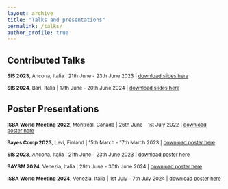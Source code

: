 ```yaml
---
layout: archive
title: "Talks and presentations"
permalink: /talks/
author_profile: true
---
```


## Contributed Talks

<sub>**SIS 2023**, Ancona, Italia | 21th June - 23th June 2023 | [download slides here](https://lucapresicce.github.io/files/Slides_SIS2023.pdf)</sub>

<sub>**SIS 2024**, Bari, Italia | 17th June - 20th June 2024 | [download slides here](https://lucapresicce.github.io/files/Slides_SIS2024.pdf)</sub>

## Poster Presentations

<sub>**ISBA World Meeting 2022**, Montréal, Canada | 26th June - 1st July 2022 | [download poster here](https://lucapresicce.github.io/files/Poster_ISBA2022.pdf)</sub> 
 
<sub>**Bayes Comp 2023**, Levi, Finland | 15th March - 17th March 2023 | [download poster here](https://lucapresicce.github.io/files/Poster_BAYESCOMP2023.pdf)</sub> 

<sub>**SIS 2023**, Ancona, Italia | 21th June - 23th June 2023 | [download poster here](https://lucapresicce.github.io/files/Poster_SIS2023.pdf)</sub>

<sub>**BAYSM 2024**, Venezia, Italia | 29th June - 30th June 2024 | [download poster here](https://lucapresicce.github.io/files/Poster_ISBA2024.pdf)</sub>

<sub>**ISBA World Meeting 2024**, Venezia, Italia | 1st July - 7th July 2024 | [download poster here](https://lucapresicce.github.io/files/Poster_ISBA2024.pdf)</sub> 

<!---
## Invited Talks

<sub>Myrthe Reuver. 7 April 2021. "Hackathons, Shared Tasks, and Papers: Collaboration and Interdisciplinarity with Data on Complex Problems". Free University of Amsterdam, University Library Data Conversations (Online). 
[video](https://www.youtube.com/watch?v=45v9ieLE7a8&t=1s&ab_channel=UniversiteitsbibliotheekVrijeUniversiteit) | [slides](https://myrthereuver.github.io/talks/2.Reuver_Data_Conversations.pdf)</sub> 

## Guest Lectures

<sub>Myrthe Reuver. 25 November 2020. "Finding the Smoke Signal: Smoking Status Extraction & Classification." MA Course "Text Mining", Radboud University Nijmegen (Online).
[slides](https://myrthereuver.github.io/talks/invited_slides.pdf)</sub>
--->
